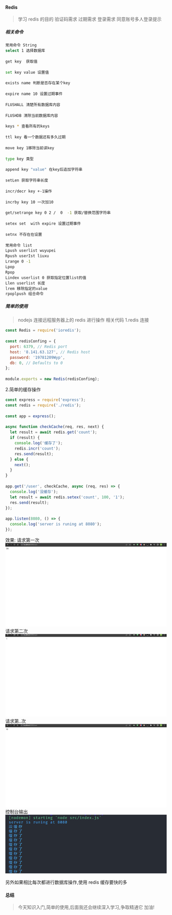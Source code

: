 #### Redis

> 学习 redis 的目的 验证码需求 过期需求 登录需求 同意账号多人登录提示

##### 相关命令

```bash
常用命令 String
select 1 选择数据库

get key  获取值

set key value 设置值

exists name 判断是否存在某个key

expire name 10 设置过期事件

FLUSHALL 清楚所有数据库内容

FLUSHDB 清除当前数据库内容

keys * 查看所有的keys

ttl key 看一个数据还有多久过期

move key 1移除当前读key

type key 类型

append key "value" 在key后追加字符串

setLen 获取字符串长度

incr/decr key +-1操作

incrby key 10 一次加10

get/setrange key 0 2 /  0  -1 获取/替换范围字符串

setex set  with expire 设置过期事件

setnx 不存在在设置

常用命令 list
Lpush userlist wuyupei
Rpush userIst liuxu
Lrange 0 -1
Lpop
Rpop
Lindex userlist 0 获取指定位置list的值
Llen userlist 长度
lrem 移除指定的value
rpoplpush 组合命令
```

##### 简单的使用

> nodejs 连接远程服务器上的 redis 进行操作
> 相关代码
> 1.redis 连接

```js
const Redis = require('ioredis');

const redisConfing = {
  port: 6379, // Redis port
  host: '8.141.63.127', // Redis host
  password: '19781209Wyp',
  db: 0, // Defaults to 0
};

module.exports = new Redis(redisConfing);
```

2.简单的缓存操作

```js
const express = require('express');
const redis = require('./redis');

const app = express();

async function checkCache(req, res, next) {
  let result = await redis.get('count');
  if (result) {
    console.log('缓存了');
    redis.incr('count');
    res.send(result);
  } else {
    next();
  }
}

app.get('/user', checkCache, async (req, res) => {
  console.log('没缓存');
  let result = await redis.setex('count', 100, '1');
  res.send(result);
});

app.listen(8080, () => {
  console.log('server is runing at 8080');
});
```

效果:
请求第一次
![](../mdimg/redis/a.png)
请求第二次
![](../mdimg/redis/b.png)
请求第..次
![](../mdimg/redis/d.png)
控制台输出
![](../mdimg/redis/e.png)

另外如果相比每次都进行数据库操作,使用 redis 缓存要快的多

#### 总结

> 今天知识入门,简单的使用,后面我还会继续深入学习,争取精通它 加油!
